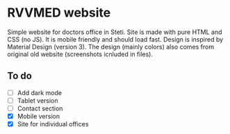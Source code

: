# RVVMED website
Simple website for doctors office in Steti. Site is made with pure HTML and CSS (no JS). It is mobile friendly and should load fast.
Design is inspired by Material Design (version 3).
The design (mainly colors) also comes from original old website (screenshots icnluded in files). 


## To do
- [ ] Add dark mode
- [ ] Tablet version
- [ ] Contact section
- [x] Mobile version
- [x] Site for individual offices